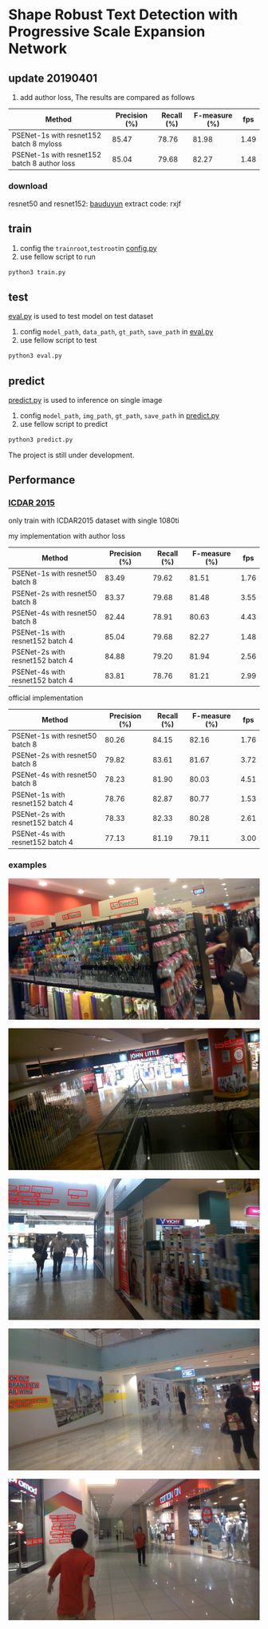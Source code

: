# Shape Robust Text Detection with Progressive Scale Expansion Network

## update 20190401
1. add author loss, The results are compared as follows


| Method                   | Precision (%) | Recall (%) | F-measure (%) | fps |
|--------------------------|---------------|------------|---------------|-----|
| PSENet-1s with resnet152 batch 8 myloss | 85.47         | 78.76      | 81.98         | 1.49 |
| PSENet-1s with resnet152 batch 8 author loss| 85.04         | 79.68     | 82.27         | 1.48 |

### download
resnet50 and resnet152: [bauduyun](https://pan.baidu.com/s/1rN0oGBRsdUYmcQUayMZUOA) extract code: rxjf

## train
1. config the `trainroot`,`testroot`in [config.py](config.py)
2. use fellow script to run
```sh
python3 train.py
```

## test
[eval.py](eval.py) is used to test model on test dataset

1. config `model_path`, `data_path`, `gt_path`, `save_path` in [eval.py](eval.py)
2. use fellow script to test
```sh
python3 eval.py
```

## predict 
[predict.py](predict.py) is used to inference on single image

1. config `model_path`, `img_path`, `gt_path`, `save_path` in [predict.py](predict.py)
2. use fellow script to predict
```sh
python3 predict.py
```

The project is still under development.

## Performance
### [ICDAR 2015](http://rrc.cvc.uab.es/?ch=4&com=evaluation&task=1)
only train with ICDAR2015 dataset with single 1080ti

my implementation with author loss

| Method                   | Precision (%) | Recall (%) | F-measure (%) | fps |
|--------------------------|---------------|------------|---------------|-----|
| PSENet-1s with resnet50 batch 8  | 83.49 | 79.62 | 81.51 | 1.76 |
| PSENet-2s with resnet50 batch 8  | 83.37 | 79.68 | 81.48 | 3.55 |
| PSENet-4s with resnet50 batch 8  | 82.44 | 78.91 | 80.63 | 4.43 |
| PSENet-1s with resnet152 batch 4 | 85.04 | 79.68 | 82.27 | 1.48 |
| PSENet-2s with resnet152 batch 4 | 84.88 | 79.20 | 81.94 | 2.56 |
| PSENet-4s with resnet152 batch 4 | 83.81 | 78.76 | 81.21 | 2.99 |

official implementation

| Method                   | Precision (%) | Recall (%) | F-measure (%) | fps |
|--------------------------|---------------|------------|---------------|-----|
| PSENet-1s with resnet50 batch 8  | 80.26  | 84.15 | 82.16 | 1.76 |
| PSENet-2s with resnet50 batch 8  | 79.82  | 83.61 | 81.67 | 3.72 |
| PSENet-4s with resnet50 batch 8  | 78.23  | 81.90 | 80.03 | 4.51 |
| PSENet-1s with resnet152 batch 4 | 78.76  | 82.87 | 80.77 | 1.53 |
| PSENet-2s with resnet152 batch 4 | 78.33  | 82.33 | 80.28 | 2.61 |
| PSENet-4s with resnet152 batch 4 | 77.13  | 81.19 | 79.11 | 3.00 |

### examples
![](imgs/img_31.jpg)

![](imgs/img_73.jpg)

![](imgs/img_83.jpg)

![](imgs/img_98.jpg)

![](imgs/img_125.jpg)